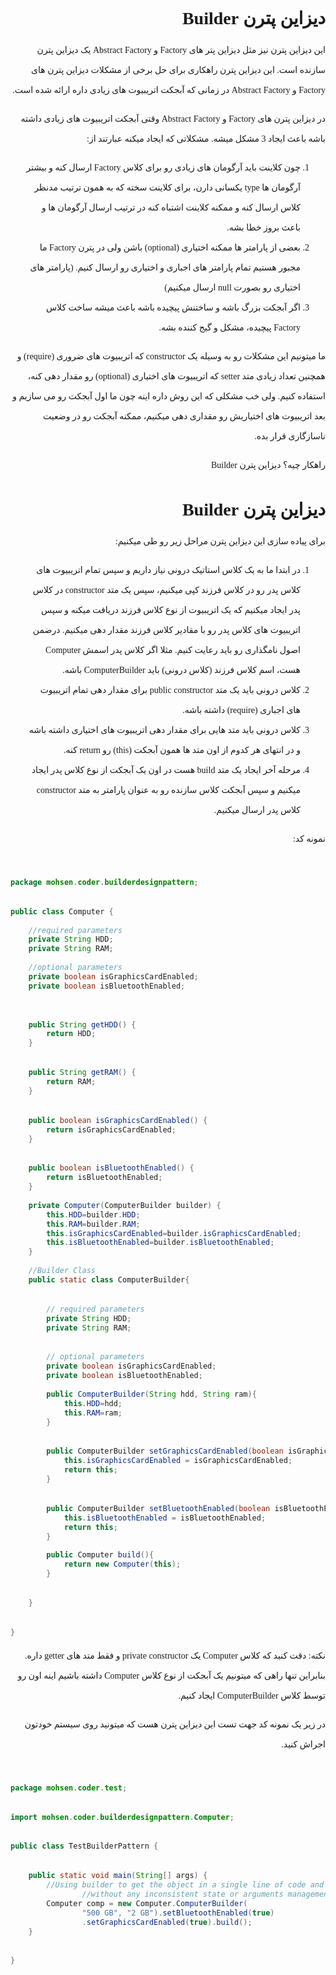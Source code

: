 [//]: # (<style>)

[//]: # (@import url&#40;'https://fonts.googleapis.com/css2?family=Roboto:wght@900&family=Vazirmatn:wght@200;300;500;900&display=swap'&#41;;)

[//]: # (</style>)

<div dir="rtl" style="font-family: 'Vazirmatn'; line-height: 2rem">

# دیزاین پترن Builder

این دیزاین پترن نیز مثل دیزاین پتر های Factory و Abstract Factory یک دیزاین پترن سازنده است.
این دیزاین پترن راهکاری برای حل برخی از مشکلات دیزاین پترن های Factory و Abstract Factory در زمانی که آبجکت اتریبیوت های زیادی داره ارائه شده است.

در دیزاین پترن های Factory و Abstract Factory وقتی آبجکت اتریبیوت های زیادی داشته باشه باعث ایجاد 3 مشکل میشه. مشکلاتی که ایجاد میکنه عبارتند از:
<ol>
  <li>	چون کلاینت باید آرگومان های زیادی رو برای کلاس Factory ارسال کنه و بیشتر آرگومان ها type یکسانی دارن، برای کلاینت سخته که به همون ترتیب مدنظر کلاس ارسال کنه و ممکنه کلاینت اشتباه کنه در ترتیب ارسال آرگومان ها و باعث بروز خطا بشه.</li>
  <li>بعضی از پارامتر ها ممکنه اختیاری (optional) باشن ولی در پترن Factory ما مجبور هستیم تمام پارامتر های اجباری و اختیاری رو ارسال کنیم. (پارامتر های اختیاری رو بصورت null ارسال میکنیم)</li>
  <li>اگر آبجکت بزرگ باشه و ساختنش پیچیده باشه باعث میشه ساخت کلاس Factory پیچیده، مشکل و گیج کننده بشه.</li>
</ol>

ما میتونیم این مشکلات رو به وسیله یک constructor که اتریبیوت های ضروری (require) و همچنین تعداد زیادی متد setter که اتریبیوت های اختیاری (optional) رو مقدار دهی کنه،  استفاده کنیم.
ولی خب مشکلی که این روش داره اینه چون ما اول آبجکت رو می سازیم و بعد اتریبیوت های اختیاریش رو مقداری دهی میکنیم، ممکنه آبجکت رو در وضعیت ناسازگاری قرار بده.

راهکار چیه؟ دیزاین پترن Builder

# دیزاین پترن Builder 

برای پیاده سازی این دیزاین پترن مراحل زیر رو طی میکنیم:

<ol>
<li>
در ابتدا ما به یک کلاس استاتیک درونی نیاز داریم و سپس تمام اتریبیوت های کلاس پدر رو در کلاس فرزند کپی میکنیم، سپس یک متد constructor در کلاس پدر ایجاد میکنیم که یک اتریبیوت از نوع کلاس فرزند دریافت میکنه و سپس اتریبیوت های کلاس پدر رو با مقادیر کلاس فرزند مقدار دهی میکنیم. درضمن اصول نامگذاری رو باید رعایت کنیم. مثلا اگر کلاس پدر اسمش Computer هست، اسم کلاس فرزند (کلاس درونی) باید ComputerBuilder باشه.
</li>
<li>
کلاس درونی باید یک متد public constructor برای مقدار دهی تمام اتریبیوت های اجباری (require) داشته باشه.
</li>
<li>
کلاس درونی باید متد هایی برای مقدار دهی اتریبیوت های اختیاری داشته باشه و در انتهای هر کدوم از اون متد ها همون آبجکت (this) رو return کنه.
</li>
<li>
مرحله آخر ایجاد یک متد build هست در اون یک آبجکت از نوع کلاس پدر ایجاد میکنیم و سپس آبجکت کلاس سازنده رو به عنوان پارامتر به متد constructor کلاس پدر ارسال میکنیم.
</li>
</ol>

نمونه کد:

<div dir="ltr">

```java

package mohsen.coder.builderdesignpattern;

public class Computer {
	
	//required parameters
	private String HDD;
	private String RAM;
	
	//optional parameters
	private boolean isGraphicsCardEnabled;
	private boolean isBluetoothEnabled;
	

	public String getHDD() {
		return HDD;
	}

	public String getRAM() {
		return RAM;
	}

	public boolean isGraphicsCardEnabled() {
		return isGraphicsCardEnabled;
	}

	public boolean isBluetoothEnabled() {
		return isBluetoothEnabled;
	}
	
	private Computer(ComputerBuilder builder) {
		this.HDD=builder.HDD;
		this.RAM=builder.RAM;
		this.isGraphicsCardEnabled=builder.isGraphicsCardEnabled;
		this.isBluetoothEnabled=builder.isBluetoothEnabled;
	}
	
	//Builder Class
	public static class ComputerBuilder{

		// required parameters
		private String HDD;
		private String RAM;

		// optional parameters
		private boolean isGraphicsCardEnabled;
		private boolean isBluetoothEnabled;
		
		public ComputerBuilder(String hdd, String ram){
			this.HDD=hdd;
			this.RAM=ram;
		}

		public ComputerBuilder setGraphicsCardEnabled(boolean isGraphicsCardEnabled) {
			this.isGraphicsCardEnabled = isGraphicsCardEnabled;
			return this;
		}

		public ComputerBuilder setBluetoothEnabled(boolean isBluetoothEnabled) {
			this.isBluetoothEnabled = isBluetoothEnabled;
			return this;
		}
		
		public Computer build(){
			return new Computer(this);
		}

	}

}

```

</div>


نکته: دقت کنید که کلاس Computer یک private constructor و فقط متد های getter داره. بنابراین تنها راهی که میتونیم یک آبجکت از نوع کلاس Computer داشته باشیم اینه اون رو توسط کلاس ComputerBuilder ایجاد کنیم.

در زیر یک نمونه کد جهت تست این دیزاین پترن هست که میتونید روی سیستم خودتون اجراش کنید.

<div dir="ltr">


```java

package mohsen.coder.test;

import mohsen.coder.builderdesignpattern.Computer;

public class TestBuilderPattern {

	public static void main(String[] args) {
		//Using builder to get the object in a single line of code and 
                //without any inconsistent state or arguments management issues		
		Computer comp = new Computer.ComputerBuilder(
				"500 GB", "2 GB").setBluetoothEnabled(true)
				.setGraphicsCardEnabled(true).build();
	}

}

```


</div>

</div>
